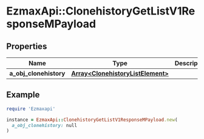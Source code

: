 # EzmaxApi::ClonehistoryGetListV1ResponseMPayload

## Properties

| Name | Type | Description | Notes |
| ---- | ---- | ----------- | ----- |
| **a_obj_clonehistory** | [**Array&lt;ClonehistoryListElement&gt;**](ClonehistoryListElement.md) |  |  |

## Example

```ruby
require 'Ezmaxapi'

instance = EzmaxApi::ClonehistoryGetListV1ResponseMPayload.new(
  a_obj_clonehistory: null
)
```

